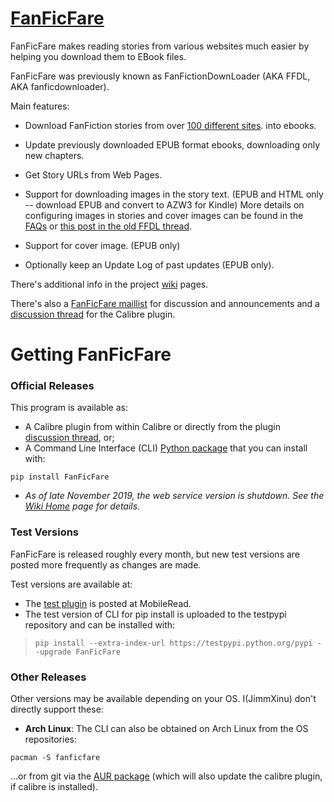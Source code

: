 [FanFicFare](https://github.com/JimmXinu/FanFicFare)
==========

FanFicFare makes reading stories from various websites much easier by helping
you download them to EBook files.

FanFicFare was previously known as FanFictionDownLoader (AKA
FFDL, AKA fanficdownloader).

Main features:

- Download FanFiction stories from over [100 different sites](https://github.com/JimmXinu/FanFicFare/wiki/SupportedSites). into ebooks.

- Update previously downloaded EPUB format ebooks, downloading only new chapters.

- Get Story URLs from Web Pages.

- Support for downloading images in the story text. (EPUB and HTML
  only -- download EPUB and convert to AZW3 for Kindle) More details on
  configuring images in stories and cover images can be found in the
  [FAQs] or [this post in the old FFDL thread].

- Support for cover image. (EPUB only)

- Optionally keep an Update Log of past updates (EPUB only).

There's additional info in the project [wiki] pages.

There's also a [FanFicFare maillist] for discussion and announcements and a [discussion thread] for the Calibre plugin.

Getting FanFicFare
==================

### Official Releases

This program is available as:

- A Calibre plugin from within Calibre or directly from the plugin [discussion thread], or;
- A Command Line Interface (CLI) [Python
  package](https://pypi.python.org/pypi/FanFicFare) that you can
  install with:
```
pip install FanFicFare
```
- _As of late November 2019, the web service version is shutdown.  See the [Wiki Home](https://github.com/JimmXinu/FanFicFare/wiki#web-service-version) page for details._

### Test Versions

FanFicFare is released roughly every month, but new test versions are posted more frequently as changes are made.

Test versions are available at:

- The [test plugin] is posted at MobileRead.
- The test version of CLI for pip install is uploaded to the testpypi repository and can be installed with:

> `pip install --extra-index-url https://testpypi.python.org/pypi --upgrade FanFicFare`


### Other Releases

Other versions may be available depending on your OS.  I(JimmXinu) don't directly support these:

- **Arch Linux**: The CLI can also be obtained on Arch Linux from the OS repositories:

```
pacman -S fanficfare
```

...or from git via the [AUR package](https://aur.archlinux.org/packages/fanficfare-git)
(which will also update the calibre plugin, if calibre is installed).


[this post in the old FFDL thread]: https://www.mobileread.com/forums/showthread.php?p=1982785#post1982785
[FAQs]: https://github.com/JimmXinu/FanFicFare/wiki/FAQs#can-fanficfare-download-a-story-containing-images
[FanFicFare maillist]: https://groups.google.com/group/fanfic-downloader
[wiki]: https://github.com/JimmXinu/FanFicFare/wiki
[discussion thread]: https://www.mobileread.com/forums/showthread.php?t=259221
[test plugin]: https://www.mobileread.com/forums/showthread.php?p=3084025&postcount=2

